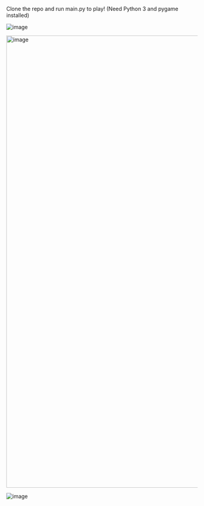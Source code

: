 Clone the repo and run main.py to play! (Need Python 3 and pygame installed)

![image](https://github.com/ctaphal/nishattack/assets/67525176/6ab58cdd-79ce-4aaa-adea-2423745f054a)

<img width="1188" alt="image" src="https://github.com/ctaphal/nishattack/assets/67525176/242e6eb9-610c-4744-a035-82b30e4ea84e">

![image](https://github.com/ctaphal/nishattack/assets/67525176/f5824a61-01b3-4cfd-971b-187457c3e7ee)
